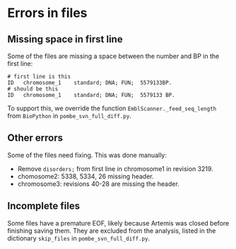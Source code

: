 # Errors in files

## Missing space in first line

Some of the files are missing a space between the number and BP in the first line:

```
# first line is this
ID   chromosome_1    standard; DNA; FUN;  5579133BP.
# should be this
ID   chromosome_1    standard; DNA; FUN;  5579133 BP.
```

To support this, we override the function `EmblScanner._feed_seq_length` from `BioPython` in `pombe_svn_full_diff.py`.

## Other errors

Some of the files need fixing. This was done manually:
* Remove `disorders;` from first line in chromosome1 in revision 3219.
* chomosome2: 5338, 5334, 26 missing header.
* chromosome3: revisions 40-28 are missing the header.

## Incomplete files

Some files have a premature EOF, likely because Artemis was closed before finishing saving them. They are excluded from the analysis, listed in the dictionary `skip_files` in `pombe_svn_full_diff.py`.
